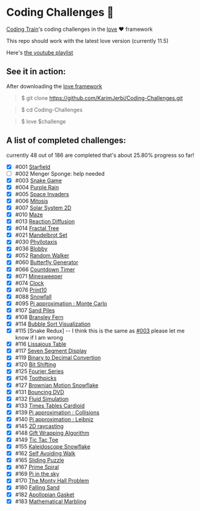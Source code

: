 
# Coding Challenges 🚞
[Coding Train](https://github.com/CodingTrain)'s coding challenges in the [love](https://love2d.org) ❤️ framework

This repo should work with the latest love version (currently 11.5)

Here's [the youtube playlist](https://www.youtube.com/playlist?list=PLRqwX-V7Uu6ZiZxtDDRCi6uhfTH4FilpH)
## See it in action:
After downloading the [love framework](https://love2d.org)

>$ git clone https://github.com/KarimJerbi/Coding-Challenges.git

>$ cd Coding-Challenges

>$ love $challenge

## A list of completed challenges:
 currently 48 out of 186 are completed that's about 25.80% progress so far!
- [x] #001 [Starfield](https://github.com/KarimJerbi/Coding-Challenges/blob/master/#001-Starfield)
- [ ] #002 Menger Sponge: help needed
- [x] #003 [Snake Game](https://github.com/KarimJerbi/Coding-Challenges/tree/master/#003-Snake-Game)
- [x] #004 [Purple Rain](https://github.com/KarimJerbi/Coding-Challenges/blob/master/#004-Purple-Rain)
- [x] #005 [Space Invaders](https://github.com/KarimJerbi/Coding-Challenges/blob/master/#005-Space-Invaders)
- [x] #006 [Mitosis](https://github.com/KarimJerbi/Coding-Challenges/blob/master/#006-Mitosis)
- [x] #007 [Solar System 2D](https://github.com/KarimJerbi/Coding-Challenges/blob/master/#007-Solar-System-2D)
- [x] #010 [Maze](https://github.com/KarimJerbi/Coding-Challenges/blob/master/#010-Maze)
- [x] #013 [Reaction Diffusion](https://github.com/KarimJerbi/Coding-Challenges/blob/master/#013-Reaction-Diffusion)
- [x] #014 [Fractal Tree](https://github.com/KarimJerbi/Coding-Challenges/blob/master/#014-Fractal-Tree)
- [x] #021 [Mandelbrot Set](https://github.com/KarimJerbi/Coding-Challenges/blob/master/#021-Mandelbrot-Set)
- [x] #030 [Phyllotaxis](https://github.com/KarimJerbi/Coding-Challenges/blob/master/#030-Phyllotaxis)
- [x] #036 [Blobby](https://github.com/KarimJerbi/Coding-Challenges/blob/master/#036-Blobby)
- [x] #052 [Random Walker](https://github.com/KarimJerbi/Coding-Challenges/blob/master/#052-Random-Walker)
- [x] #060 [Butterfly Generator](https://github.com/KarimJerbi/Coding-Challenges/blob/master/#060-Butterfly-Generator)
- [x] #066 [Countdown Timer](https://github.com/KarimJerbi/Coding-Challenges/blob/master/#066-Countdown-Timer)
- [x] #071 [Minesweeper](https://github.com/KarimJerbi/Coding-Challenges/blob/master/#071-Minesweeper)
- [x] #074 [Clock](https://github.com/KarimJerbi/Coding-Challenges/blob/master/#074-Clock)
- [x] #076 [Print10](https://github.com/KarimJerbi/Coding-Challenges/blob/master/#076-Print10)
- [x] #088 [Snowfall](https://github.com/KarimJerbi/Coding-Challenges/blob/master/#088-Snowfall)
- [x] #095 [Pi approximation : Monte Carlo](https://github.com/KarimJerbi/Coding-Challenges/blob/master/#095-Pi-approximation--Monte-Carlo)
- [x] #107 [Sand Piles](https://github.com/KarimJerbi/Coding-Challenges/blob/master/#107-Sand-Piles)
- [x] #108 [Bransley Fern](https://github.com/apolius/Coding-Challenges/blob/master/#108-Bransley-Fern)
- [x] #114 [Bubble Sort Visualization](https://github.com/KarimJerbi/Coding-Challenges/blob/master/#114-Bubble-Sort-Visualization)
- [x] #115 [Snake Redux] -- I think this is the same as [#003](https://github.com/KarimJerbi/Coding-Challenges/tree/master/#003-Snake-Game) please let me know if I am wrong
- [x] #116 [Lissajous Table](https://github.com/KarimJerbi/Coding-Challenges/blob/master/#116-Lissajous-Table)
- [x] #117 [Seven Segment Display](https://github.com/KarimJerbi/Coding-Challenges/blob/master/#117-Seven-Segment-Display)
- [x] #119 [Binary to Decimal Convertion](https://github.com/KarimJerbi/Coding-Challenges/blob/master/#119-Binary-to-Decimal-Convertion)
- [x] #120 [Bit Shifting](https://github.com/KarimJerbi/Coding-Challenges/blob/master/#120-Bit-Shifting)
- [x] #125 [Fourier Series](https://github.com/KarimJerbi/Coding-Challenges/blob/master/#125-Fourier-Series)
- [x] #126 [Toothpicks](https://github.com/KarimJerbi/Coding-Challenges/blob/master/#126-Toothpicks)
- [x] #127 [Brownian Motion Snowflake](https://github.com/KarimJerbi/Coding-Challenges/blob/master/#127-Brownian-Motion-Snowflake)
- [x] #131 [Bouncing DVD](https://github.com/KarimJerbi/Coding-Challenges/blob/master/#131-Bouncing-DVD)
- [x] #132 [Fluid Simulation](https://github.com/KarimJerbi/Coding-Challenges/blob/master/#132-Fluid-Simulation)
- [x] #133 [Times Tables Cardioid](https://github.com/KarimJerbi/Coding-Challenges/blob/master/#133-Times-Tables-Cardioid)
- [x] #139 [Pi approximation : Collisions](https://github.com/KarimJerbi/Coding-Challenges/blob/master/#139-Pi-approximation--Collisions)
- [x] #140 [Pi approximation : Leibniz](https://github.com/KarimJerbi/Coding-Challenges/blob/master/#140-Pi-approximation--Leibniz)
- [x] #145 [2D raycasting](https://github.com/KarimJerbi/Coding-Challenges/blob/master/#145-2D-raycasting)
- [x] #148 [Gift Wrapping Algorithm](https://github.com/KarimJerbi/Coding-Challenges/blob/master/#148-Gift-Wrapping-Algorithm)
- [x] #149 [Tic Tac Toe](https://github.com/KarimJerbi/Coding-Challenges/blob/master/#149-Tic-Tac-Toe)
- [x] #155 [Kaleidoscope Snowflake](https://github.com/KarimJerbi/Coding-Challenges/blob/master/#155-Kaleidoscope-Snowflake)
- [x] #162 [Self Avoiding Walk](https://github.com/KarimJerbi/Coding-Challenges/blob/master/#162-Self-Avoiding-Walk)
- [x] #165 [Sliding Puzzle](https://github.com/KarimJerbi/Coding-Challenges/blob/master/#165-Sliding-Puzzle)
- [x] #167 [Prime Spiral](https://github.com/KarimJerbi/Coding-Challenges/blob/master/#167-Prime-Spiral)
- [x] #169 [Pi in the sky](https://github.com/KarimJerbi/Coding-Challenges/blob/master/#169-Pi-in-the-sky)
- [x] #170 [The Monty Hall Problem](https://github.com/KarimJerbi/Coding-Challenges/blob/master/#170-The-Monty-Hall-Problem)
- [x] #180 [Falling Sand](https://github.com/KarimJerbi/Coding-Challenges/blob/master/#180-Falling-Sand)
- [x] #182 [Apollopian Gasket](https://github.com/KarimJerbi/Coding-Challenges/blob/master/#182-Apollopian-Gasket)
- [x] #183 [Mathematical Marbling](https://github.com/apolius/Coding-Challenges/blob/master/#183-Mathematical-Marbling)
